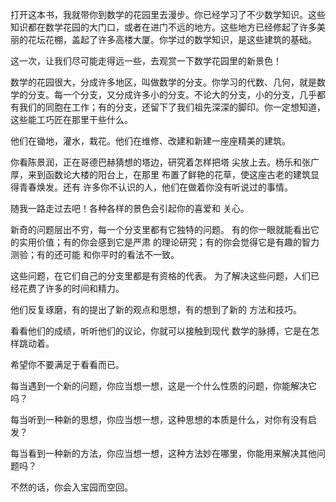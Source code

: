 打开这本书，我就带你到数学的花园里去漫步。你已经学习了不少数学知识。这些知识都在数学花园的大门口，或者在进门不远的地方。这些地方已经修起了许多美丽的花坛花棚，盖起了许多高楼大厦。你学过的数学知识，是这些建筑的基础。

这一次，让我们尽可能走得远一些，去观赏一下数学花园里的新景色！

数学的花园很大，分成许多地区，叫做数学的分支。你学习的代数、几何，就是数学的分支。每一个分支，又分成许多小的分支。不论大的分支，小的分支，几乎都有我们的同胞在工作；有的分支，还留下了我们祖先深深的脚印。你一定想知道，这些能工巧匠在那里干些什么。

他们在锄地，灌水，栽花。他们在维修、改建和新建一座座精美的建筑。

你看陈景润，正在哥德巴赫猜想的塔边，研究着怎样把塔 尖放上去。杨乐和张广厚，来到函数论大楼的阳台上，在那里 布置了鲜艳的花草，使这座古老的建筑显得青春焕发。还有 许多你不认识的人，他们在做着你没有听说过的事情。

随我一路走过去吧！各种各样的景色会引起你的喜爱和 关心。

新奇的问题层出不穷，每一个分支里都有它独特的问题。 有的你一眼就能看出它的实用价值；有的你会感到它是严肃 的理论研究；有的你会觉得它是有趣的智力测验；有的还可能 和你平时的看法不一致。

这些问题，在它们自己的分支里都是有资格的代表。 为了解决这些问题，人们已经花费了许多的时间和精力。

他们反复琢磨，有的提出了新的观点和思想，有的想到了新的 方法和技巧。

看看他们的成绩，听听他们的议论，你就可以接触到现代 数学的脉搏，它是在怎样跳动着。

希望你不要满足于看看而已。 

每当遇到一个新的问题，你应当想一想，这是一个什么性质的问题，你能解决它吗？

每当听到一种新的思想，你应当想一想，这种思想的本质是什么，对你有没有启发？

每当看到一种新的方法，你应当想一想，这种方法妙在哪里，你能用来解决其他问题吗？ 

不然的话，你会入宝园而空回。